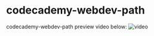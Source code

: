 # codecademy-webdev-path
codecademy-webdev-path preview video below:
![video](https://imgur.com/xdO3zOg)


